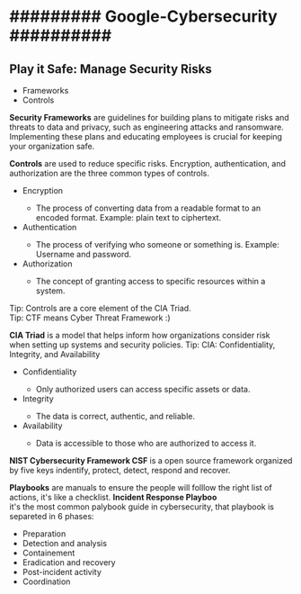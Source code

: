 # ######### Google-Cybersecurity ########## #########

<h2>Play it Safe: Manage Security Risks</h2>
<ul>
  <li>Frameworks</li>
  <li>Controls</li>
</ul>
<p>
  <b>Security Frameworks</b> are guidelines for building plans to mitigate risks and threats to data and privacy, such as engineering attacks and ransomware. Implementing these plans and educating employees is crucial for keeping your organization safe.
</p>
<p>
  <b>Controls</b> are used to reduce specific risks. Encryption, authentication, and authorization are the three common types of controls.
  <ul>
    <li>Encryption</li>
    <ul>
      <li>The process of converting data from a readable format to an encoded format. Example: plain text to ciphertext.</li>
    </ul>
    <li>Authentication</li>
    <ul>
      <li>The process of verifying who someone or something is. Example: Username and password.</li>
    </ul>
    <li>Authorization</li>
    <ul>
      <li>The concept of granting access to specific resources within a system.</li>
    </ul>
  </ul>
</p>
<p>
  Tip: Controls are a core element of the CIA Triad.<br>
  Tip: CTF means Cyber Threat Framework :)
</p>

<p>
  <b>CIA Triad</b> is a model that helps inform how organizations consider risk when setting up systems and security policies.
  <span>Tip: CIA: Confidentiality, Integrity, and Availability</span>
  <ul>
    <li>Confidentiality</li>
    <ul>
      <li>Only authorized users can access specific assets or data.</li>
    </ul>
    <li>Integrity</li>
    <ul>
      <li>The data is correct, authentic, and reliable.</li>
    </ul>
    <li>Availability</li>
    <ul>
      <li>Data is accessible to those who are authorized to access it.</li>
    </ul>
  </ul>
</p>
<p><b>NIST Cybersecurity Framework CSF</b> is a open source framework organized by five keys indentify, protect, detect, respond and recover.</p>
<p><b>Playbooks</b> are manuals to ensure the people will folllow the right list of actions, it's like a checklist.
 <b>Incident Response Playboo</b><br> it's the most common palybook guide in cybersecurity, that playbook is separeted in 6 phases:
</p>

<ul>
  <li>Preparation</li>
  <li>Detection and analysis</li>
  <li>Containement</li>
  <li>Eradication and recovery</li>
  <li>Post-incident activity</li>
  <li>Coordination</li>
</ul>
